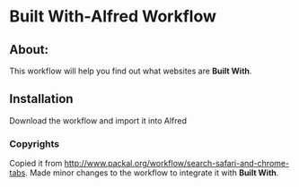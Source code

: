 # Built With-Alfred Workflow

## About:

This workflow will help you find out what websites are <b>Built With</b>.

## Installation

Download the workflow and import it into Alfred

### Copyrights

Copied it from http://www.packal.org/workflow/search-safari-and-chrome-tabs. Made minor changes to the workflow to integrate it with <b>Built With</b>.
